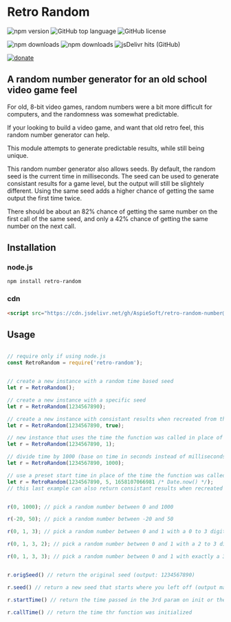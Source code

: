 # Retro Random

![npm version](https://img.shields.io/npm/v/retro-random)
![GitHub top language](https://img.shields.io/github/languages/top/aspiesoft/retro-random-number)
![GitHub license](https://img.shields.io/github/license/aspiesoft/retro-random-number)

![npm downloads](https://img.shields.io/npm/dw/retro-random)
![npm downloads](https://img.shields.io/npm/dm/retro-random)
![jsDelivr hits (GitHub)](https://img.shields.io/jsdelivr/gh/hm/aspiesoft/retro-random-number)

[![donate](https://img.shields.io/badge/buy%20me%20a%20coffee-square-blue)](https://buymeacoffee.aspiesoft.com/)

## A random number generator for an old school video game feel

For old, 8-bit video games, random numbers were a bit more difficult for computers, and the randomness was somewhat predictable.

If your looking to build a video game, and want that old retro feel, this random number generator can help.

This module attempts to generate predictable results, while still being unique.

This random number generator also allows seeds. By default, the random seed is the current time in milliseconds.
The seed can be used to generate consistant results for a game level, but the output will still be slightely different.
Using the same seed adds a higher chance of getting the same output the first time twice.

There should be about an 82% chance of getting the same number on the first call of the same seed, and only a 42% chance of getting the same number on the next call.

## Installation

### node.js

```shell script
npm install retro-random
```

### cdn

```html
<script src="https://cdn.jsdelivr.net/gh/AspieSoft/retro-random-number@1.2.1/script.min.js"></script>
```

## Usage

```JavaScript

// require only if using node.js
const RetroRandom = require('retro-random');


// create a new instance with a random time based seed
let r = RetroRandom();

// create a new instance with a specific seed
let r = RetroRandom(1234567890);

// create a new instance with consistant results when recreated from the same seed
let r = RetroRandom(1234567890, true);

// new instance that uses the time the function was called in place of Math.random()
let r = RetroRandom(1234567890, 1);

// divide time by 1000 (base on time in seconds instead of milliseconds)
let r = RetroRandom(1234567890, 1000);

// use a preset start time in place of the time the function was called
let r = RetroRandom(1234567890, 5, 1658107066981 /* Date.now() */);
// this last example can also return consistant results when recreated with the same data


r(0, 1000); // pick a random number between 0 and 1000

r(-20, 50); // pick a random number between -20 and 50

r(0, 1, 3); // pick a random number between 0 and 1 with a 0 to 3 digit decimal

r(0, 1, 3, 2); // pick a random number between 0 and 1 with a 2 to 3 digit decimal

r(0, 1, 3, 3); // pick a random number between 0 and 1 with exactly a 3 digit decimal


r.origSeed() // return the original seed (output: 1234567890)

r.seed() // return a new seed that starts where you left off (output may very)

r.startTime() // return the time passed in the 3rd param on init or the time the function was initialized

r.callTime() // return the time thr function was initialized

```
